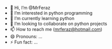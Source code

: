 - 👋 Hi, I’m @MrFeraz
- 👀 I’m interested in python programming
- 🌱 I’m currently learning python
- 💞️ I’m looking to collaborate on python projects
- 📫 How to reach me (mrferaz@hotmail.com)
- 😄 Pronouns: ...
- ⚡ Fun fact: ...

<!---
MrFeraz/MrFeraz is a ✨ special ✨ repository because its `README.md` (this file) appears on your GitHub profile.
You can click the Preview link to take a look at your changes.
--->
